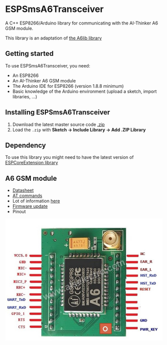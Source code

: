 # ESPSmsA6Transceiver

A C++ ESP8266/Arduino library for communicating with the AI-Thinker A6 GSM module.

This library is an adaptation of
[the A6lib library](https://github.com/skorokithakis/A6lib)

## Getting started

To use ESPSmsA6Transceiver, you need:

* An ESP8266
* An AI-Thinker A6 GSM module
* The Arduino IDE for ESP8266 (version 1.8.8 minimum)
* Basic knowledge of the Arduino environment (upload a sketch, import libraries, ...)

## Installing ESPSmsA6Transceiver

1. Download the latest master source code [.zip](https://github.com/gerald-guiony/ESPSmsA6Transceiver/archive/master.zip)
2. Load the `.zip` with **Sketch → Include Library → Add .ZIP Library**

## Dependency

To use this library you might need to have the latest version of [ESPCoreExtension library](https://github.com/gerald-guiony/ESPCoreExtension)

## A6 GSM module

* [Datasheet](https://github.com/gerald-guiony/ESPSmsA6Transceiver/blob/master/docs/A6_A7_A6C_datasheet-EN.pdf)
* [AT commands](https://github.com/gerald-guiony/ESPSmsA6Transceiver/blob/master/docs/A6_AT_commands.pdf)
* Lot of information [here](https://www.electrodragon.com/w/GSM_GPRS_A6_Module)
* [Firmware update](https://www.iot-experiments.com/ai-thinker-a6-module-firmware-update/)
* Pinout

![A6 GSM Pinout](https://github.com/gerald-guiony/ESPSmsA6Transceiver/blob/master/docs/PINOUT_ALS.jpg)
